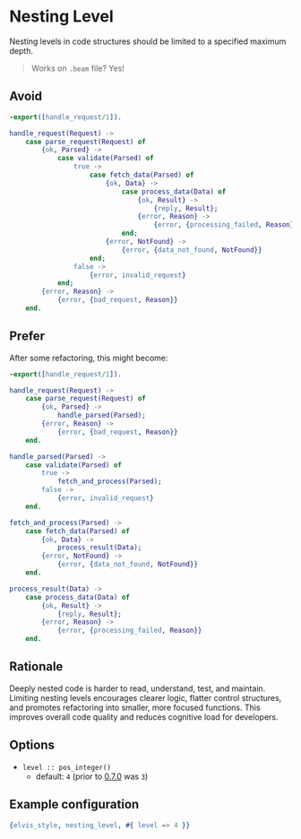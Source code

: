 # Nesting Level

Nesting levels in code structures should be limited to a specified maximum depth.

> Works on `.beam` file? Yes!

## Avoid

```erlang
-export([handle_request/1]).

handle_request(Request) ->
    case parse_request(Request) of
        {ok, Parsed} ->
            case validate(Parsed) of
                true ->
                    case fetch_data(Parsed) of
                        {ok, Data} ->
                            case process_data(Data) of
                                {ok, Result} ->
                                    {reply, Result};
                                {error, Reason} ->
                                    {error, {processing_failed, Reason}}
                            end;
                        {error, NotFound} ->
                            {error, {data_not_found, NotFound}}
                    end;
                false ->
                    {error, invalid_request}
            end;
        {error, Reason} ->
            {error, {bad_request, Reason}}
    end.
```

## Prefer

After some refactoring, this might become:

```erlang
-export([handle_request/1]).

handle_request(Request) ->
    case parse_request(Request) of
        {ok, Parsed} ->
            handle_parsed(Parsed);
        {error, Reason} ->
            {error, {bad_request, Reason}}
    end.

handle_parsed(Parsed) ->
    case validate(Parsed) of
        true ->
            fetch_and_process(Parsed);
        false ->
            {error, invalid_request}
    end.

fetch_and_process(Parsed) ->
    case fetch_data(Parsed) of
        {ok, Data} ->
            process_result(Data);
        {error, NotFound} ->
            {error, {data_not_found, NotFound}}
    end.

process_result(Data) ->
    case process_data(Data) of
        {ok, Result} ->
            {reply, Result};
        {error, Reason} ->
            {error, {processing_failed, Reason}}
    end.
```

## Rationale

Deeply nested code is harder to read, understand, test, and maintain. Limiting nesting levels
encourages clearer logic, flatter control structures, and promotes refactoring into smaller,
more focused functions. This improves overall code quality and reduces cognitive load for
developers.

## Options

- `level :: pos_integer()`
  - default: `4` (prior to [0.7.0](https://github.com/inaka/elvis_core/releases/tag/0.7.0) was `3`)

## Example configuration

```erlang
{elvis_style, nesting_level, #{ level => 4 }}
```
